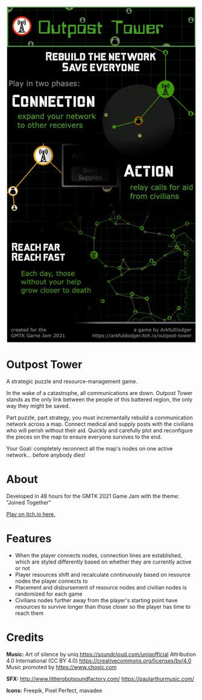 <p align="center">
  <img width="500" alt="Outpost Tower Infographic" src="images/OutpostTowerInfo.jpg">
</p>

# Outpost Tower

A strategic puzzle and resource-management game.

In the wake of a catastrophe, all communications are down. Outpost Tower stands as the only link between the people of this battered region, the only way they might be saved.

Part puzzle, part strategy, you must incrementally rebuild a communication network across a map. Connect medical and supply posts with the civilians who will perish without their aid. Quickly and carefully plot and reconfigure the pieces on the map to ensure everyone survives to the end.

Your Goal: completely reconnect all the map's nodes on one active network... before anybody dies!

# About

Developed in 48 hours for the GMTK 2021 Game Jam with the theme: "Joined Together"

[Play on itch.io here.](https://arkfuldodger.itch.io/outpost-tower)


# Features
- When the player connects nodes, connection lines are established, which are styled differently based on whether they are currently active or not
- Player resources shift and recalculate continuously based on resource nodes the player connects to
- Placement and disbursement of resource nodes and civilian nodes is randomized for each game
- Civilians nodes further away from the player's starting point have resources to survive longer than those closer so the player has time to reach them


# Credits

**Music:**
Art of silence by uniq
https://soundcloud.com/uniqofficial
Attribution 4.0 International (CC BY 4.0)
https://creativecommons.org/licenses/by/4.0
Music promoted by https://www.chosic.com 

**SFX:**
http://www.littlerobotsoundfactory.com/
https://paularthurmusic.com/

**Icons:** 
Freepik, Pixel Perfect, mavadee
